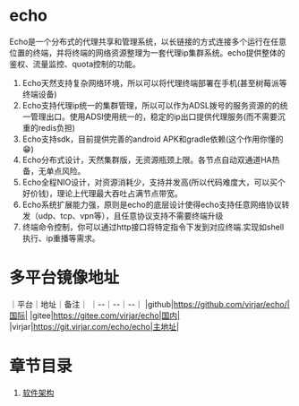 # echo

Echo是一个分布式的代理共享和管理系统，以长链接的方式连接多个运行在任意位置的终端，并将终端的网络资源整理为一套代理ip集群系统。echo提供整体的鉴权、流量监控、quota控制的功能。

1. Echo天然支持复杂网络环境，所以可以将代理终端部署在手机(甚至树莓派等终端设备)
2. Echo支持代理ip统一的集群管理，所以可以作为ADSL拨号的服务资源的的统一管理出口。使用ADSl使用统一的，稳定的ip出口提供代理服务(而不需要沉重的redis负担)
3. Echo支持sdk，目前提供完善的android APK和gradle依赖(这个作用你懂的😁)
4. Echo分布式设计，天然集群版，无资源瓶颈上限。各节点自动双通道HA热备，无单点风险。
5. Echo全程NIO设计，对资源消耗少，支持并发高(所以代码难度大，可以买个好价钱)，理论上代理最大吞吐占满节点带宽。
6. Echo系统扩展能力强，原则是echo的底层设计使得echo支持任意网络协议转发（udp、tcp、vpn等），且任意协议支持不需要终端升级
7. 终端命令控制，你可以通过http接口将特定指令下发到对应终端.实现如shell执行、ip重播等需求。

# 多平台镜像地址
｜平台｜地址｜备注｜
｜--｜--｜--｜
|github|https://github.com/virjar/echo/|国际|
|gitee|https://gitee.com/virjar/echo|国内|
|virjar|https://git.virjar.com/echo/echo|主地址|

# 章节目录

1. [软件架构](./1.architecture.md)